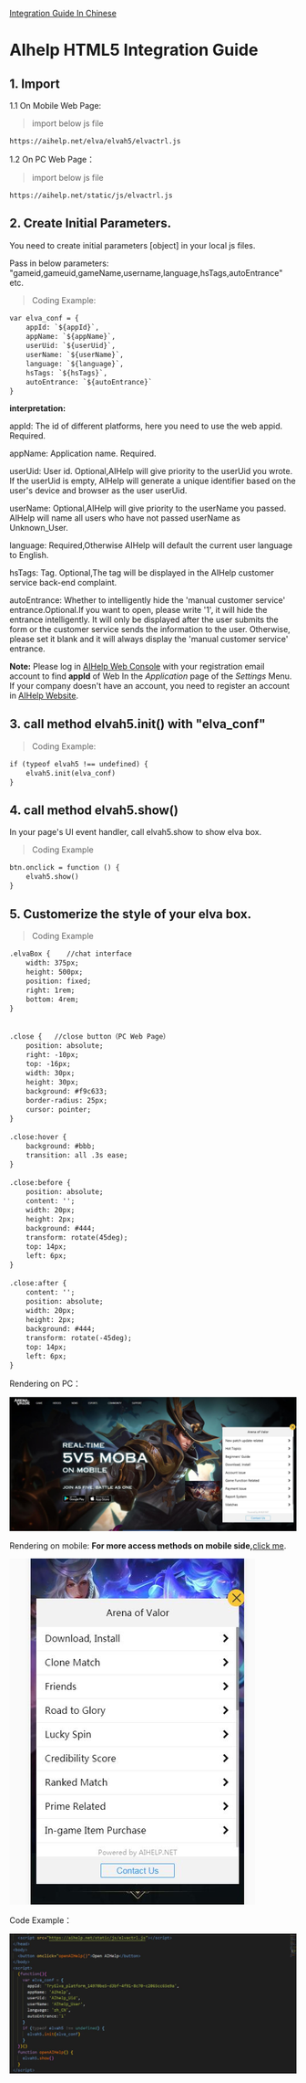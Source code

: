 [Integration Guide In Chinese](https://github.com/AI-HELP/H5-access-stable/blob/master/README_CN.md)

# AIhelp HTML5 Integration Guide
## 1. Import

1.1 On Mobile Web Page:
>import below js file

	https://aihelp.net/elva/elvah5/elvactrl.js
	
1.2 On PC Web Page： 
>import below js file

	https://aihelp.net/static/js/elvactrl.js
	
## 2. Create Initial Parameters.

You need to create initial parameters [object] in your local js files. 

Pass in below parameters: 
"gameid,gameuid,gameName,username,language,hsTags,autoEntrance" etc. 

>Coding Example:

	var elva_conf = {
		appId: `${appId}`,
		appName: `${appName}`,
		userUid: `${userUid}`,
		userName: `${userName}`,
		language: `${language}`,
		hsTags: `${hsTags}`,
		autoEntrance: `${autoEntrance}`
	}  
    
**interpretation:**<br />

appId: The id of different platforms, here you need to use the web appid. Required.<br />

appName: Application name. Required.<br />

userUid: User id. Optional,AIHelp will give priority to the userUid you wrote. If the userUid is empty, AIHelp will generate a unique identifier based on the user's device and browser as the user userUid.<br />

userName: Optional,AIHelp will give priority to the userName you passed. AIHelp will name all users who have not passed userName as Unknown_User.<br />

language: Required,Otherwise AIHelp will default the current user language to English.<br />

hsTags: Tag. Optional,The tag will be displayed in the AIHelp customer service back-end complaint.<br />

autoEntrance: Whether to intelligently hide the 'manual customer service' entrance.Optional.If you want to open, please write '1', it will hide the entrance intelligently. It will only be displayed after the user submits the form or the customer service sends the information to the user. Otherwise, please set it blank and it will always display the 'manual customer service' entrance.


**Note:** Please log in [AIHelp Web Console](https://console.aihelp.net/elva) with your registration email account to find __appId__ of Web In the _Application_ page of the _Settings_ Menu. 
If your company doesn't have an account, you need to register an account in [AIHelp Website](http://aihelp.net/index.html). 

## 3.	call method elvah5.init() with "elva_conf"

>Coding Example:

	if (typeof elvah5 !== undefined) { 
		elvah5.init(elva_conf)     
	} 
  
## 4. call method elvah5.show() 

In your page's UI event handler, call elvah5.show to show elva box.

> Coding Example

	btn.onclick = function () { 
		elvah5.show()  
	}

## 5. Customerize the style of your elva box.  
> Coding Example


	.elvaBox {    //chat interface 
		width: 375px;
		height: 500px;
		position: fixed;
		right: 1rem;
		bottom: 4rem;
	}


	.close {   //close button（PC Web Page）
		position: absolute;
		right: -10px;
		top: -16px;
		width: 30px;
		height: 30px;
		background: #f9c633;
		border-radius: 25px;
		cursor: pointer;
	}
	
	.close:hover { 
		background: #bbb;
		transition: all .3s ease;
	}

	.close:before {
		position: absolute;
		content: '';
		width: 20px;
		height: 2px;
		background: #444;
		transform: rotate(45deg);
		top: 14px;
		left: 6px;
	}

	.close:after {
		content: '';
		position: absolute;
		width: 20px;
		height: 2px;
		background: #444;
		transform: rotate(-45deg);
		top: 14px;
		left: 6px;
	}

Rendering on PC：

![Rendering on PC](https://github.com/AIHELP-NET/Pictures/blob/master/AIHelp-H5-on-PC(1).jpg "h5")

Rendering on mobile:        **For more access methods on mobile side,**[click me](https://github.com/AI-HELP/H5-access-stable/blob/master/more_reference_EN.md).

![Rendering on mobile](https://github.com/AIHELP-NET/Pictures/blob/master/AIHelp-H5-on-mobile(1).jpg "h5")

Code Example：

![h5](https://github.com/AIHELP-NET/Pictures/blob/master/AIHelpH5.jpg "h5")

